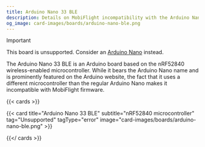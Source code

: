 ```yaml
---
title: Arduino Nano 33 BLE
description: Details on MobiFlight incompatibility with the Arduino Nano 33 BLE.
og_image: card-images/boards/arduino-nano-ble.png
---
```


> [!IMPORTANT]
> This board is unsupported. Consider an [Arduino Nano](/boards/arduino-nano) instead.

The Arduino Nano 33 BLE is an Arduino board based on the nRF52840 wireless-enabled microcontroller.
While it bears the Arduino Nano name and is prominently featured on the Arduino website, the fact
that it uses a different microcontroller than the regular Arduino Nano makes it incompatible with
MobiFlight firmware.

{{< cards >}}

{{< card title="Arduino Nano 33 BLE" subtitle="nRF52840 microcontroller" tag="Unsupported" tagType="error" image="card-images/boards/arduino-nano-ble.png" >}}

{{</ cards >}}
